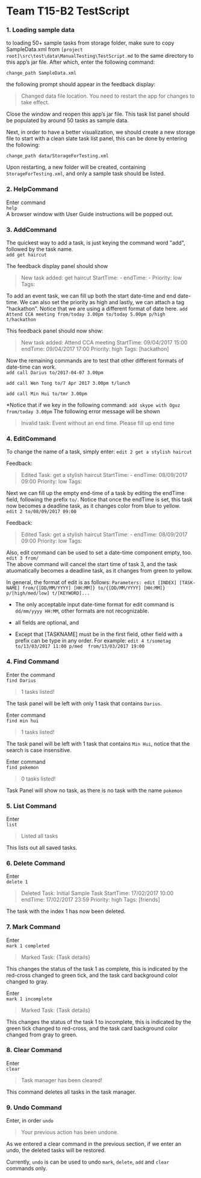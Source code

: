# Team T15-B2 TestScript

### 1. Loading sample data
to loading 50+ sample tasks from storage folder, make sure to copy SampleData.xml from `[project root]\src\test\data\ManualTesting\TestScript.md` to the same directory to this app’s jar file. After which, enter the following command:

`change_path SampleData.xml`

the following prompt should appear in the feedback display: 
> Changed data file location. You need to restart the app for changes to take effect.

Close the window and reopen this app’s jar file. This task list panel should be populated by around 50 tasks as sample data.

Next, in order to have a better visualization, we should create a new storage file to start with a clean slate task list panel, this can be done by entering the following: 

`change_path data/StorageForTesting.xml`

Upon restarting, a new folder will be created, containing `StorageForTesting.xml`, and only a sample task should be listed.

### 2. HelpCommand

Enter command<br>
`help`<br>
A browser window with User Guide instructions will be popped out.

### 3. AddCommand 

The quickest way to add a task, is just keying the command word "add", followed by the task name.<br>
`add get haircut`<br>

The feedback display panel should show
> New task added: get haircut StartTime: - endTime: - Priority: low Tags:  

To add an event task, we can fill up both the start date-time and end date-time. We can also set the priority as high and lastly, we can attach a tag "hackathon". Notice that we are using a different format of date here.
`add Attend CCA meeting from/today 3.00pm to/today 5.00pm p/high t/hackathon`

This feedback panel should now show:
> New task added: Attend CCA meeting StartTime: 09/04/2017 15:00 endTime: 09/04/2017 17:00 Priority: high Tags: [hackathon]

Now the remaining commands are to test that other different formats of date-time can work.<br>
`add call Darius to/2017-04-07 3.00pm`

`add call Wen Tong to/7 Apr 2017 3.00pm t/lunch`

`add call Min Hui to/tmr 3.00pm`


*Notice that if we key in the following command:
`add skype with Oguz from/today 3.00pm`
The following error message will be shown
> Invalid task: Event without an end time. Please fill up end time<br>


### 4. EditCommand

To change the name of a task, simply enter:
`edit 2 get a stylish haircut`

Feedback:
> Edited Task: get a stylish haircut StartTime: - endTime: 08/09/2017 09:00 Priority: low Tags:

Next we can fill up the empty end-time of a task by editing the endTime field, following the prefix `to/`. Notice that once the endTime is set, this task now becomes a deadline task, as it changes color from blue to yellow.<br>
`edit 2 to/08/09/2017 09:00`

Feedback:
> Edited Task: get a stylish haircut StartTime: - endTime: 08/09/2017 09:00 Priority: low Tags: 

Also, edit command can be used to set a date-time component empty, too.
`edit 3 from/`<br>
The above command will cancel the start time of task 3, and the task atuomatically becomes a deadline task, as it changes from green to yellow. 

In general, the format of edit is as follows:
`Parameters: edit [INDEX] [TASK-NAME] from/{[DD/MM/YYYY] [HH:MM]} to/{[DD/MM/YYYY] [HH:MM]} p/[high/med/low] t/[KEYWORD]...`

* The only acceptable input date-time format for edit command is `dd/mm/yyyy HH:MM`, other formats are not recognizable.

* all fields are optional, and 

* Except that [TASKNAME] must be in the first field, other field with a prefix can be type in any order.
For example: 
`edit 4 t/sometag to/13/03/2017 11:00 p/med  from/13/03/2017 19:00`

### 4. Find Command

Enter the command<br>
`find Darius`
> 1 tasks listed!<br>

The task panel will be left with only 1 task that contains `Darius`.

Enter command<br>
`find min hui`
> 1 tasks listed!<br>

The task panel will be left with 1 task that contains `Min Hui`, notice that the search is case insensitive.

Enter command<br>
`find pokemon`
> 0 tasks listed!

Task Panel will show no task, as there is no task with the name `pokemon`

### 5. List Command

Enter<br>
`list`
> Listed all tasks

This lists out all saved tasks.

### 6. Delete Command

Enter<br>
`delete 1`
> Deleted Task: Initial Sample Task StartTime: 17/02/2017 10:00 endTime: 17/02/2017 23:59 Priority: high Tags: [friends]

The task with the index 1 has now been deleted.

### 7. Mark Command

Enter<br>
`mark 1 completed`
> Marked Task: {Task details}

This changes the status of the task 1 as complete, this is indicated by the red-cross changed to green tick, and the task card background color changed to gray.

Enter<br>
`mark 1 incomplete`
> Marked Task: {Task details}

This changes the status of the task 1 to incomplete, this is indicated by the green tick changed to red-cross, and the task card background color changed from gray to green.

### 8. Clear Command

Enter<br>
`clear`
> Task manager has been cleared!

This command deletes all tasks in the task manager.

### 9. Undo Command 

Enter, in order
`undo`
> Your previous action has been undone.

As we entered a clear command in the previous section, if we enter an undo, the deleted tasks will be restored.

Currently, `undo` is can be used to undo `mark`, `delete`, `add` and `clear` commands only.
